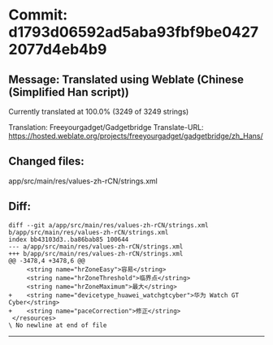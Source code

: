 # Commit: d1793d06592ad5aba93fbf9be04272077d4eb4b9
## Message: Translated using Weblate (Chinese (Simplified Han script))

Currently translated at 100.0% (3249 of 3249 strings)

Translation: Freeyourgadget/Gadgetbridge
Translate-URL: https://hosted.weblate.org/projects/freeyourgadget/gadgetbridge/zh_Hans/
## Changed files:
app/src/main/res/values-zh-rCN/strings.xml

## Diff:
```
diff --git a/app/src/main/res/values-zh-rCN/strings.xml b/app/src/main/res/values-zh-rCN/strings.xml
index bb43103d3..ba86bab85 100644
--- a/app/src/main/res/values-zh-rCN/strings.xml
+++ b/app/src/main/res/values-zh-rCN/strings.xml
@@ -3478,4 +3478,6 @@
     <string name="hrZoneEasy">容易</string>
     <string name="hrZoneThreshold">临界点</string>
     <string name="hrZoneMaximum">最大</string>
+    <string name="devicetype_huawei_watchgtcyber">华为 Watch GT Cyber</string>
+    <string name="paceCorrection">修正</string>
 </resources>
\ No newline at end of file
```
-----------------------------------
